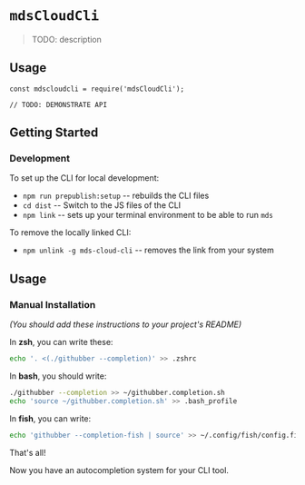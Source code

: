 # `mdsCloudCli`

> TODO: description

## Usage

```
const mdscloudcli = require('mdsCloudCli');

// TODO: DEMONSTRATE API
```
## Getting Started

### Development

To set up the CLI for local development:
* `npm run prepublish:setup` -- rebuilds the CLI files
* `cd dist` -- Switch to the JS files of the CLI
* `npm link` -- sets up your terminal environment to be able to run `mds`

To remove the locally linked CLI:
* `npm unlink -g mds-cloud-cli` -- removes the link from your system

## Usage

### Manual Installation

*(You should add these instructions to your project's README)*

In **zsh**, you can write these:

```bash
echo '. <(./githubber --completion)' >> .zshrc
```

In **bash**, you should write:

```bash
./githubber --completion >> ~/githubber.completion.sh
echo 'source ~/githubber.completion.sh' >> .bash_profile
```

In **fish**, you can write:

```bash
echo 'githubber --completion-fish | source' >> ~/.config/fish/config.fish
```

That's all!

Now you have an autocompletion system for your CLI tool.